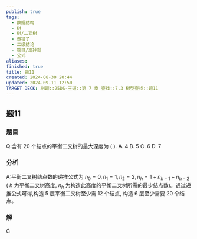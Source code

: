 ```yaml
---
publish: true
tags:
  - 数据结构
  - 树
  - 树/二叉树
  - 做错了
  - 二级结论
  - 题目/选择题
  - 公式
aliases: 
finished: true
title: 题11
created: 2024-08-30 20:44
updated: 2024-09-11 12:50
TARGET DECK: 刷题::25DS-王道::第 7 章 查找::7.3 树型查找::题11
---
```

## 题11
### 题目
Q:含有 20 个结点的平衡二叉树的最大深度为 ( ).
A. 4 
B. 5 
C. 6 
D. 7
### 分析
A:平衡二叉树结点数的递推公式为 ${n}_{0} = 0,{n}_{1} = 1,{n}_{2} = 2,{n}_{h} = 1 + {n}_{h - 1} + {n}_{h - 2}$ ( $h$ 为平衡二叉树高度, ${n}_{h}$ 为构造此高度的平衡二叉树所需的最少结点数)。通过递推公式可得,构造 5 层平衡二叉树至少需 12 个结点, 构造 6 层至少需要 20 个结点。
### 解
C


